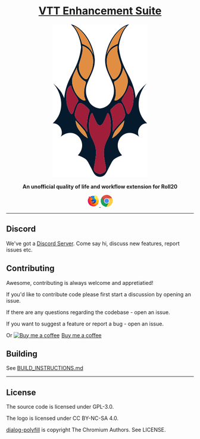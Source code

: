 <h1 align="center">
    <a href="https://justas-d.github.io/roll20-enhancement-suite/">VTT Enhancement Suite</a>
</h1>

<p align="center">
    <img src="assets/logo/logo.svg">
</p>

<p align="center">
    <b>An unofficial quality of life and workflow extension for Roll20</b>
</p>

<p align="center">
    <a href="https://addons.mozilla.org/en-US/firefox/addon/roll20-enhancement-suite/" target="_blank">
    <img src="assets/readme/firefox.png" alt="| for Firefox |"/>
  </a>
  <a href="https://justas-d.github.io/roll20-enhancement-suite/chrome.html" target="_blank">
    <img src="assets/readme/chrome.png" alt="| for Chrome |"/>
  </a>
</p>



<hr>

## Discord
We've got a [Discord Server](https://discord.gg/pKxxvuM). Come say hi, discuss new features, report issues etc.

## Contributing
Awesome, contributing is always welcome and appretiatied!

If you'd like to contribute code please first start a discussion by opening an issue.

If there are any questions regarding the codebase - open an issue.

If you want to suggest a feature or report a bug - open an issue.

Or <link href="https://fonts.googleapis.com/css?family=Cookie" rel="stylesheet"><a class="bmc-button" target="_blank" href="https://justas-d.github.io/roll20-enhancement-suite/contribute.html"><img src="https://www.buymeacoffee.com/assets/img/BMC-btn-logo.svg" alt="Buy me a coffee"><span style="margin-left:5px">Buy me a coffee</span></a>

## Building

See [BUILD_INSTRUCTIONS.md](BUILD_INSTRUCTIONS.md)

---

## License
The source code is licensed under GPL-3.0.

The logo is licensed under CC BY-NC-SA 4.0.

[dialog-polyfill](https://github.com/GoogleChrome/dialog-polyfill) is copyright The Chromium Authors. See LICENSE.

